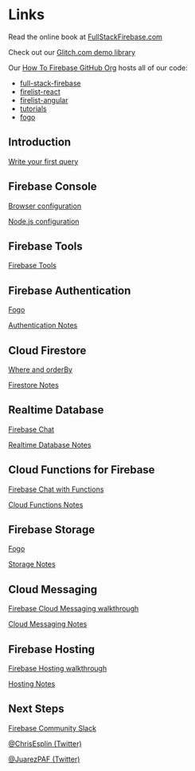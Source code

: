 # Links

Read the online book at [FullStackFirebase.com](https://www.fullstackfirebase.com/)

Check out our [Glitch.com demo library](https://glitch.com/@deltaepsilon)

Our [How To Firebase GitHub Org](https://github.com/how-to-firebase) hosts all of our code:

* [full-stack-firebase](https://github.com/how-to-firebase/full-stack-firebase)
* [firelist-react](https://github.com/how-to-firebase/firelist-react)
* [firelist-angular](https://github.com/how-to-firebase/firelist-angular)
* [tutorials](https://github.com/how-to-firebase/tutorials)
* [fogo](https://github.com/how-to-firebase/fogo)

## Introduction

[Write your first query](https://glitch.com/edit/#!/coordinated-freighter)

## Firebase Console

[Browser configuration](https://glitch.com/edit/#!/malachite-engine)

[Node.js configuration](https://glitch.com/edit/#!/thread-asphalt)

## Firebase Tools

[Firebase Tools](https://glitch.com/edit/#!/somber-binder)

## Firebase Authentication

[Fogo](https://fogo.howtofirebase.com/login)

[Authentication Notes](https://github.com/how-to-firebase/full-stack-firebase/raw/master/firebase-authentication/notes.pdf)

## Cloud Firestore

[Where and orderBy](https://glitch.com/edit/#!/earthy-rhinoceros)

[Firestore Notes](https://github.com/how-to-firebase/full-stack-firebase/raw/master/cloud-firestore/notes.pdf)

## Realtime Database

[Firebase Chat](https://glitch.com/edit/#!/truth-spleen)

[Realtime Database Notes](https://github.com/how-to-firebase/full-stack-firebase/raw/master/realtime-database/notes.pdf)

## Cloud Functions for Firebase

[Firebase Chat with Functions](https://glitch.com/edit/#!/merciful-quicksand)

[Cloud Functions Notes](https://github.com/how-to-firebase/full-stack-firebase/raw/master/cloud-functions-for-firebase/notes.pdf)

## Firebase Storage

[Fogo](https://fogo.howtofirebase.com/login)

[Storage Notes](https://github.com/how-to-firebase/full-stack-firebase/raw/master/firebase-storage/notes.pdf)

## Cloud Messaging

[Firebase Cloud Messaging walkthrough](https://glitch.com/edit/#!/fine-ping)

[Cloud Messaging Notes](https://github.com/how-to-firebase/full-stack-firebase/raw/master/cloud-messaging/notes.pdf)

## Firebase Hosting

[Firebase Hosting walkthrough](https://glitch.com/edit/#!/ripe-knife?path=firebase.json:3:23)

[Hosting Notes](https://github.com/how-to-firebase/full-stack-firebase/raw/master/firebase-hosting/notes.pdf)

## Next Steps

[Firebase Community Slack](https://firebase.community/)

[@ChrisEsplin \(Twitter\)](https://twitter.com/chrisesplin)

[@JuarezPAF \(Twitter\)](https://twitter.com/juarezpaf)


